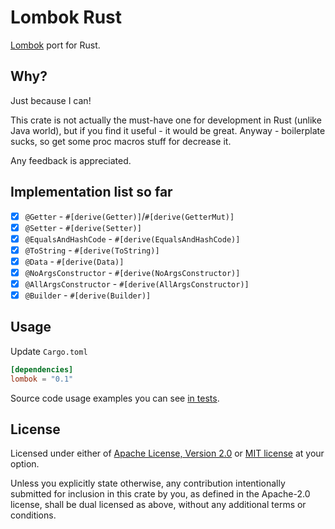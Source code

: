 # Lombok Rust

[Lombok](https://projectlombok.org) port for Rust.

## Why?

Just because I can!

This crate is not actually the must-have one for development in Rust (unlike Java world), but if you find it useful - it
would be great. Anyway - boilerplate sucks, so get some proc macros stuff for decrease it.

Any feedback is appreciated.

## Implementation list so far

- [x] `@Getter` - `#[derive(Getter)]`/`#[derive(GetterMut)]`
- [x] `@Setter` - `#[derive(Setter)]`
- [x] `@EqualsAndHashCode` - `#[derive(EqualsAndHashCode)]`
- [x] `@ToString` - `#[derive(ToString)]`
- [x] `@Data` - `#[derive(Data)]`
- [x] `@NoArgsConstructor` - `#[derive(NoArgsConstructor)]`
- [x] `@AllArgsConstructor` - `#[derive(AllArgsConstructor)]`
- [x] `@Builder` - `#[derive(Builder)]`

## Usage

Update `Cargo.toml`

```toml
[dependencies]
lombok = "0.1"
```

Source code usage examples you can see [in tests](./tests/tests.rs).

## License

Licensed under either of [Apache License, Version 2.0](LICENSE-APACHE.md) or [MIT license](LICENSE-MIT.md) at your
option.

Unless you explicitly state otherwise, any contribution intentionally submitted for inclusion in this crate by you, as
defined in the Apache-2.0 license, shall be dual licensed as above, without any additional terms or conditions.
